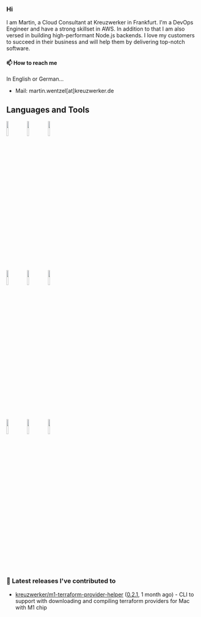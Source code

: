 ### Hi

I am Martin, a Cloud Consultant at Kreuzwerker in Frankfurt. I'm a DevOps Engineer and have a strong skillset in AWS. In addition to that I am also versed in building high-performant Node.js backends. I love my customers to succeed in their business and will help them by delivering top-notch software.

#### 📫 How to reach me
In English or German...

- Mail: martin.wentzel[at]kreuzwerker.de

## Languages and Tools

<p>

  <code><img width="10%" src="https://www.vectorlogo.zone/logos/golang/golang-horizontal.svg"></code>
  <code><img width="10%" src="https://www.vectorlogo.zone/logos/typescriptlang/typescriptlang-official.svg"></code>
  <code><img width="10%" src="https://www.vectorlogo.zone/logos/nodejs/nodejs-horizontal.svg"></code>
  <br />
  <code><img width="10%" src="https://www.vectorlogo.zone/logos/amazon_aws/amazon_aws-ar21.svg"></code>
  <code><img width="10%" src="https://www.vectorlogo.zone/logos/terraformio/terraformio-ar21.svg"></code>
  <code><img width="10%" src="https://www.vectorlogo.zone/logos/gnu_bash/gnu_bash-ar21.svg"></code>
  <br />
  <code><img width="10%" src="https://www.vectorlogo.zone/logos/kubernetes/kubernetes-ar21.svg"></code>
  <code><img width="10%" src="https://www.vectorlogo.zone/logos/docker/docker-ar21.svg"></code>
  <code><img width="10%" src="https://www.vectorlogo.zone/logos/vuejs/vuejs-ar21.svg"></code>
  <br />
 
</p>

### 🔭 Latest releases I've contributed to

- [kreuzwerker/m1-terraform-provider-helper](https://github.com/kreuzwerker/m1-terraform-provider-helper) ([0.2.1](https://github.com/kreuzwerker/m1-terraform-provider-helper/releases/tag/0.2.1), 1 month ago) - CLI to support with downloading and compiling terraform providers for Mac with M1 chip
